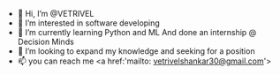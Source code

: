 - 👋 Hi, I’m @VETRIVEL
- 👀 I’m interested in software developing
- 🌱 I’m currently learning Python and ML
And done an internship @ Decision Minds
- 💞️ I’m looking to expand my knowledge and seeking for a position 
- 📫 you can reach me <a href:'mailto: vetrivelshankar30@gmail.com'>

<!---
VETRIVEL30/VETRIVEL30 is a ✨ special ✨ repository because its `README.md` (this file) appears on your GitHub profile.
You can click the Preview link to take a look at your changes.
--->
